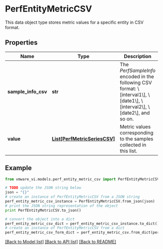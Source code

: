 # PerfEntityMetricCSV

This data object type stores metric values for a specific entity in CSV format. 

## Properties
Name | Type | Description | Notes
------------ | ------------- | ------------- | -------------
**sample_info_csv** | **str** | The *PerfSampleInfo* encoded in the following CSV format: \\[interval1\\], \\[date1\\], \\[interval2\\], \\[date2\\], and so on.  | 
**value** | [**List[PerfMetricSeriesCSV]**](PerfMetricSeriesCSV.md) | Metric values corresponding to the samples collected in this list.  | [optional] 

## Example

```python
from vmware_vi.models.perf_entity_metric_csv import PerfEntityMetricCSV

# TODO update the JSON string below
json = "{}"
# create an instance of PerfEntityMetricCSV from a JSON string
perf_entity_metric_csv_instance = PerfEntityMetricCSV.from_json(json)
# print the JSON string representation of the object
print PerfEntityMetricCSV.to_json()

# convert the object into a dict
perf_entity_metric_csv_dict = perf_entity_metric_csv_instance.to_dict()
# create an instance of PerfEntityMetricCSV from a dict
perf_entity_metric_csv_form_dict = perf_entity_metric_csv.from_dict(perf_entity_metric_csv_dict)
```
[[Back to Model list]](../README.md#documentation-for-models) [[Back to API list]](../README.md#documentation-for-api-endpoints) [[Back to README]](../README.md)


